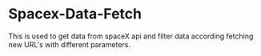 # Spacex-Data-Fetch
This is used to get data from spaceX api and filter data according fetching new URL's with different parameters.
